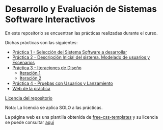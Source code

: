 # Desarrollo y Evaluación de Sistemas Software Interactivos

En este repositorio se encuentran las prácticas realizadas durante el curso.

Dichas prácticas son las siguientes:

* [Práctica 1 - Selección del Sistema Software a desarrollar](https://github.com/acasadoquijada/DES/tree/master/P1)
* [Práctica 2 - Descripción Inicial del sistema. Modelado de usuarios y Escenarios](https://github.com/acasadoquijada/DES/tree/master/P2)
* [Práctica 3 - Iteraciones de Diseño](https://github.com/acasadoquijada/DES/tree/master/P3)
	* [Iteración 1](https://github.com/acasadoquijada/DES/tree/master/P3/Iteraci%C3%B3n%201)
	* [Iteración 2](https://github.com/acasadoquijada/DES/tree/master/P3/Iteraci%C3%B3n%202)
* [Práctica 4 - Pruebas con Usuarios y Lanzamiento](https://github.com/acasadoquijada/DES/tree/master/P4)
* [Web de la práctica](https://github.com/acasadoquijada/DES/tree/master/web)

[Licencia del repositorio](https://github.com/acasadoquijada/DES/blob/master/LICENSE)

Nota: La licencia se aplica SOLO a las prácticas. 

La página web es una plantilla obtenida de [free-css-templates](http://www.free-css.com/free-css-templates/page207/gotya) y su licencia se puede consultar [aquí](https://github.com/acasadoquijada/DES/blob/master/web/license.txt)